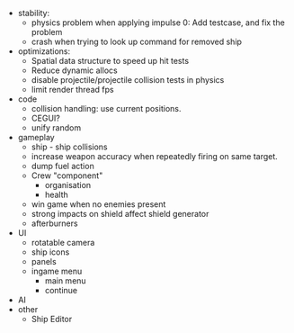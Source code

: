 * stability:
  - physics problem when applying impulse 0: Add testcase, 
    and fix the problem
  - crash when trying to look up command for removed ship
* optimizations:
  - Spatial data structure to speed up hit tests
  - Reduce dynamic allocs
  - disable projectile/projectile collision tests in physics
  - limit render thread fps
* code
  - collision handling: use current positions.
  - CEGUI?
  - unify random
* gameplay
  - ship - ship collisions
  - increase weapon accuracy when repeatedly firing on
    same target.
  - dump fuel action
  - Crew "component"
    + organisation
    + health
  - win game when no enemies present
  - strong impacts on shield affect shield generator
  - afterburners
* UI
  - rotatable camera
  - ship icons
  - panels
  - ingame menu
    + main menu
    + continue
* AI    
* other
  - Ship Editor